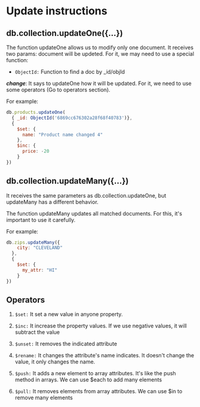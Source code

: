 # Update instructions

## db.collection.updateOne({...})

The function updateOne allows us to modify only one document. It receives two params:
document will be updeted. For it, we may need to use a special function:

- ```ObjectId:``` Function to find a doc by _id/objId

***change***: It says to updateOne how it will be updated. For it, we need to use some operators (Go to operators section).


For example:

```js
db.products.updateOne(
  { _id: ObjectId('6869cc676302a28f68f40783')},
  { 
    $set: {
      name: "Product name changed 4"
    },
    $inc: {
      price: -20
    }
})
```
## db.collection.updateMany({...})

It receives the same parameters as db.collection.updateOne, but updateMany has a different behavior.

The function updateMany updates all matched documents.
For this, it's important to use it carefully. 

For example:
```js
db.zips.updateMany({
    city: "CLEVELAND"
  },
  {
    $set: {
      my_attr: "HI"
    }
})
```

## Operators

1. ```$set:``` It set a new value in anyone property.

2. ```$inc:``` It increase the property values. If we use negative values, it will subtract the value

3. ```$unset:``` It removes the indicated attribute

4. ```$rename:``` It changes the attribute's name indicates. It doesn't change the value, it only changes the name.

5. ```$push:``` It adds a new element to array attributes. It's like the push method in arrays. We can use $each to add many elements

6. ```$pull:``` It removes elements from array attributes. We can use $in to remove many elements